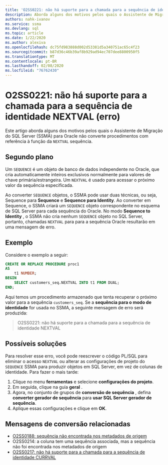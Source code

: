 ```yaml
---
title: 'O2SS0221: não há suporte para a chamada para a sequência de identidade NEXTVAL (erro)'
description: Aborda alguns dos motivos pelos quais o Assistente de Migração do SQL Server (SSMA) para Oracle não converte procedimentos com referência à função NEXTVAL da sequência.
authors: nahk-ivanov
ms.service: ssma
ms.devlang: sql
ms.topic: article
ms.date: 1/22/2020
ms.author: alexiva
ms.openlocfilehash: dc75fd983888d002d53381d5a340751ac65c4f23
ms.sourcegitcommit: b87d36c46b39af8b929ad94ec707dee8800950f5
ms.translationtype: MT
ms.contentlocale: pt-BR
ms.lasthandoff: 02/08/2020
ms.locfileid: "76762430"
---
```

# <a name="o2ss0221-call-to-identity-sequence-nextval-not-supported-error"></a>O2SS0221: não há suporte para a chamada para a sequência de identidade NEXTVAL (erro)

Este artigo aborda alguns dos motivos pelos quais o Assistente de Migração do SQL Server (SSMA) para Oracle não converte procedimentos com referência à função da `NEXTVAL` sequência.

## <a name="background"></a>Segundo plano

Um `SEQUENCE` é um objeto de banco de dados independente no Oracle, que cria automaticamente inteiros exclusivos normalmente para valores de chave primária/estrangeira. Um `NEXTVAL` é usado para acessar o próximo valor da sequência especificada.

Ao converter `SEQUENCE` objetos, o SSMA pode usar duas técnicas, ou seja, Sequence para **Sequence** e **Sequence para Identity**. Ao converter em Sequence, o SSMA criará um `SEQUENCE` objeto correspondente no esquema de SQL Server para cada sequência do Oracle. No modo **Sequence to Identity** , o SSMA não cria nenhum `SEQUENCE` objeto no SQL Server, portanto, chamadas `NEXTVAL` para para a sequência Oracle resultarão em uma mensagem de erro.

## <a name="example"></a>Exemplo

Considere o exemplo a seguir:

```sql
CREATE OR REPLACE PROCEDURE proc1
AS
    t1 NUMBER;
BEGIN
    SELECT customers_seq.NEXTVAL INTO t1 FROM DUAL;
END;
```

Aqui temos um procedimento armazenado que tenta recuperar o próximo valor para a sequência `customers_seq`. Se a **sequência para o modo de identidade** for usada no SSMA, a seguinte mensagem de erro será produzida:

> O2SS0221: não há suporte para a chamada para a sequência de identidade NEXTVAL

## <a name="possible-remedies"></a>Possíveis soluções

Para resolver esse erro, você pode reescrever o código PL/SQL para eliminar o acesso `NEXTVAL` ou alterar as configurações de projeto do `SEQUENCE` SSMA para produzir objetos em SQL Server, em vez de colunas de identidade. Para fazer o mais tarde:

1. Clique no menu **ferramentas** e selecione **configurações do projeto**.
2. Em seguida, clique na guia **geral** .
3. Agora, no conjunto de grupos de **conversão de sequência** , defina **converter gerador de sequência** para **usar SQL Server gerador de sequência**.
4. Aplique essas configurações e clique em **OK**.

## <a name="related-conversion-messages"></a>Mensagens de conversão relacionadas

* [O2SS0188: sequência não encontrada nos metadados de origem](o2ss0188.md)
* O2SS0214: a coluna tem uma sequência associada, mas a sequência não foi encontrada nos metadados de origem
* [O2SS0217: não há suporte para a chamada para a sequência de identidade CURRVAL](o2ss0217.md)
